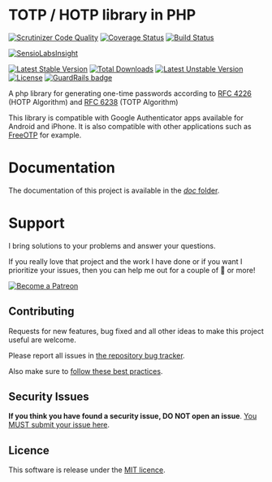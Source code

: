 TOTP / HOTP library in PHP
==========================

[![Scrutinizer Code Quality](https://scrutinizer-ci.com/g/Spomky-Labs/otphp/badges/quality-score.png?b=v10.0)](https://scrutinizer-ci.com/g/Spomky-Labs/otphp/?branch=v10.0)
[![Coverage Status](https://coveralls.io/repos/Spomky-Labs/otphp/badge.svg?branch=v10.0&service=github)](https://coveralls.io/github/Spomky-Labs/otphp?branch=v10.0)
[![Build Status](https://travis-ci.org/Spomky-Labs/otphp.svg?branch=v10.0)](https://travis-ci.org/Spomky-Labs/otphp)

[![SensioLabsInsight](https://insight.sensiolabs.com/projects/49e5925d-0dd8-4b89-a215-5eb33b4d96d9/big.png)](https://insight.sensiolabs.com/projects/49e5925d-0dd8-4b89-a215-5eb33b4d96d9)

[![Latest Stable Version](https://poser.pugx.org/spomky-labs/otphp/v/stable.png)](https://packagist.org/packages/spomky-labs/otphp)
[![Total Downloads](https://poser.pugx.org/spomky-labs/otphp/downloads.png)](https://packagist.org/packages/spomky-labs/otphp)
[![Latest Unstable Version](https://poser.pugx.org/spomky-labs/otphp/v/unstable.png)](https://packagist.org/packages/spomky-labs/otphp)
[![License](https://poser.pugx.org/spomky-labs/otphp/license.png)](https://packagist.org/packages/spomky-labs/otphp)
[![GuardRails badge](https://badges.production.guardrails.io/Spomky-Labs/otphp.svg)](https://www.guardrails.io)

A php library for generating one-time passwords according to [RFC 4226](http://tools.ietf.org/html/rfc4226) (HOTP Algorithm) and [RFC 6238](http://tools.ietf.org/html/rfc6238) (TOTP Algorithm)

This library is compatible with Google Authenticator apps available for Android and iPhone.
It is also compatible with other applications such as [FreeOTP](https://play.google.com/store/apps/details?id=org.fedorahosted.freeotp) for example.

# Documentation

The documentation of this project is available in the [*doc* folder](doc/index.md).

# Support

I bring solutions to your problems and answer your questions.

If you really love that project and the work I have done or if you want I prioritize your issues, then you can help me out for a couple of :beers: or more!

[![Become a Patreon](https://c5.patreon.com/external/logo/become_a_patron_button.png)](https://www.patreon.com/FlorentMorselli)

## Contributing

Requests for new features, bug fixed and all other ideas to make this project useful are welcome.

Please report all issues in [the repository bug tracker](hhttps://github.com/Spomky-Labs/otphp/issues).

Also make sure to [follow these best practices](.github/CONTRIBUTING.md).

## Security Issues

**If you think you have found a security issue, DO NOT open an issue**. [You MUST submit your issue here](https://gitter.im/Spomky/).

## Licence

This software is release under the [MIT licence](LICENSE).
